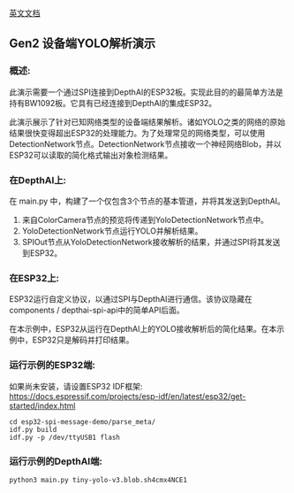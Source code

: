 [英文文档](README.md)

## Gen2 设备端YOLO解析演示

### 概述:
此演示需要一个通过SPI连接到DepthAI的ESP32板。实现此目的的最简单方法是持有BW1092板。它具有已经连接到DepthAI的集成ESP32。

此演示展示了针对已知网络类型的设备端结果解析。诸如YOLO之类的网络的原始结果很快变得超出ESP32的处理能力。为了处理常见的网络类型，可以使用DetectionNetwork节点。DetectionNetwork节点接收一个神经网络Blob，并以ESP32可以读取的简化格式输出对象检测结果。

### 在DepthAI上:
在 main.py 中，构建了一个仅包含3个节点的基本管道，并将其发送到DepthAI。
1. 来自ColorCamera节点的预览将传递到YoloDetectionNetwork节点中。
2. YoloDetectionNetwork节点运行YOLO并解析结果。
3. SPIOut节点从YoloDetectionNetwork接收解析的结果，并通过SPI将其发送到ESP32。

### 在ESP32上:
ESP32运行自定义协议，以通过SPI与DepthAI进行通信。该协议隐藏在components / depthai-spi-api中的简单API后面。

在本示例中，ESP32从运行在DepthAI上的YOLO接收解析后的简化结果。在本示例中，ESP32只是解码并打印结果。

### 运行示例的ESP32端:
如果尚未安装，请设置ESP32 IDF框架:
https://docs.espressif.com/projects/esp-idf/en/latest/esp32/get-started/index.html

```
cd esp32-spi-message-demo/parse_meta/
idf.py build
idf.py -p /dev/ttyUSB1 flash
```

### 运行示例的DepthAI端:
`python3 main.py tiny-yolo-v3.blob.sh4cmx4NCE1`
